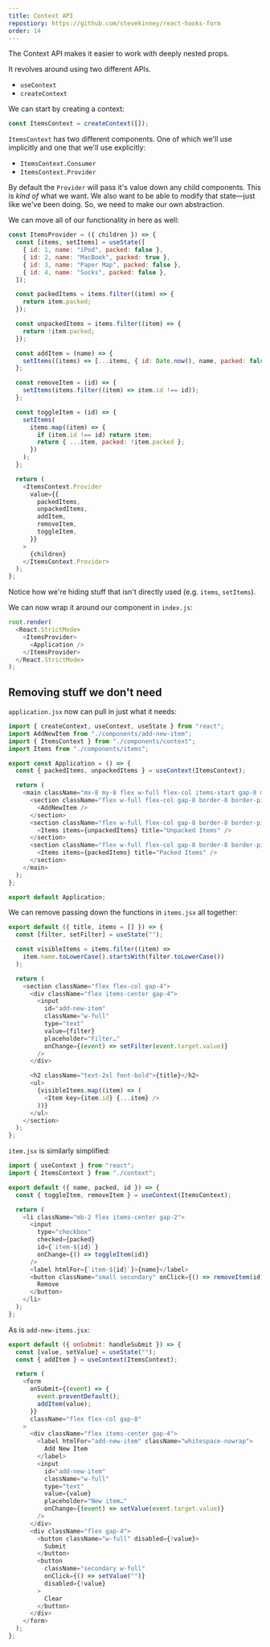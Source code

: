 ```yaml
---
title: Context API
repostiory: https://github.com/stevekinney/react-hooks-form
order: 14
---
```


The Context API makes it easier to work with deeply nested props.

It revolves around using two different APIs.

- `useContext`
- `createContext`

We can start by creating a context:

```js
const ItemsContext = createContext([]);
```

`ItemsContext` has two different components. One of which we'll use implicitly and one that we'll use explicitly:

- `ItemsContext.Consumer`
- `ItemsContext.Provider`

By default the `Provider` will pass it's value down any child components. This is _kind of_ what we want. We also want to be able to modify that state—just like we've been doing. So, we need to make our own abstraction.

We can move all of our functionality in here as well:

```js
const ItemsProvider = ({ children }) => {
  const [items, setItems] = useState([
    { id: 1, name: "iPod", packed: false },
    { id: 2, name: "MacBook", packed: true },
    { id: 3, name: "Paper Map", packed: false },
    { id: 4, name: "Socks", packed: false },
  ]);

  const packedItems = items.filter((item) => {
    return item.packed;
  });

  const unpackedItems = items.filter((item) => {
    return !item.packed;
  });

  const addItem = (name) => {
    setItems((items) => [...items, { id: Date.now(), name, packed: false }]);
  };

  const removeItem = (id) => {
    setItems(items.filter((item) => item.id !== id));
  };

  const toggleItem = (id) => {
    setItems(
      items.map((item) => {
        if (item.id !== id) return item;
        return { ...item, packed: !item.packed };
      })
    );
  };

  return (
    <ItemsContext.Provider
      value={{
        packedItems,
        unpackedItems,
        addItem,
        removeItem,
        toggleItem,
      }}
    >
      {children}
    </ItemsContext.Provider>
  );
};
```

Notice how we're hiding stuff that isn't directly used (e.g. `items`, `setItems`).

We can now wrap it around our component in `index.js`:

```js
root.render(
  <React.StrictMode>
    <ItemsProvider>
      <Application />
    </ItemsProvider>
  </React.StrictMode>
);
```

## Removing stuff we don't need

`application.jsx` now can pull in just what it needs:

```js
import { createContext, useContext, useState } from "react";
import AddNewItem from "./components/add-new-item";
import { ItemsContext } from "./components/context";
import Items from "./components/items";

export const Application = () => {
  const { packedItems, unpackedItems } = useContext(ItemsContext);

  return (
    <main className="mx-8 my-8 flex w-full flex-col items-start gap-8 md:mx-auto lg:max-w-4xl">
      <section className="flex w-full flex-col gap-8 border-8 border-pink-300 bg-white p-4 shadow-lg shadow-pink-800">
        <AddNewItem />
      </section>
      <section className="flex w-full flex-col gap-8 border-8 border-pink-300 bg-white p-4 shadow-lg shadow-pink-800">
        <Items items={unpackedItems} title="Unpacked Items" />
      </section>
      <section className="flex w-full flex-col gap-8 border-8 border-pink-300 bg-white p-4 shadow-lg shadow-pink-800">
        <Items items={packedItems} title="Packed Items" />
      </section>
    </main>
  );
};

export default Application;
```

We can remove passing down the functions in `items.jsx` all together:

```js
export default ({ title, items = [] }) => {
  const [filter, setFilter] = useState("");

  const visibleItems = items.filter((item) =>
    item.name.toLowerCase().startsWith(filter.toLowerCase())
  );

  return (
    <section className="flex flex-col gap-4">
      <div className="flex items-center gap-4">
        <input
          id="add-new-item"
          className="w-full"
          type="text"
          value={filter}
          placeholder="Filter…"
          onChange={(event) => setFilter(event.target.value)}
        />
      </div>

      <h2 className="text-2xl font-bold">{title}</h2>
      <ul>
        {visibleItems.map((item) => (
          <Item key={item.id} {...item} />
        ))}
      </ul>
    </section>
  );
};
```

`item.jsx` is similarly simplified:

```js
import { useContext } from "react";
import { ItemsContext } from "./context";

export default ({ name, packed, id }) => {
  const { toggleItem, removeItem } = useContext(ItemsContext);

  return (
    <li className="mb-2 flex items-center gap-2">
      <input
        type="checkbox"
        checked={packed}
        id={`item-${id}`}
        onChange={() => toggleItem(id)}
      />
      <label htmlFor={`item-${id}`}>{name}</label>
      <button className="small secondary" onClick={() => removeItem(id)}>
        Remove
      </button>
    </li>
  );
};
```

As is `add-new-items.jsx`:

```js
export default ({ onSubmit: handleSubmit }) => {
  const [value, setValue] = useState("");
  const { addItem } = useContext(ItemsContext);

  return (
    <form
      onSubmit={(event) => {
        event.preventDefault();
        addItem(value);
      }}
      className="flex flex-col gap-8"
    >
      <div className="flex items-center gap-4">
        <label htmlFor="add-new-item" className="whitespace-nowrap">
          Add New Item
        </label>
        <input
          id="add-new-item"
          className="w-full"
          type="text"
          value={value}
          placeholder="New item…"
          onChange={(event) => setValue(event.target.value)}
        />
      </div>
      <div className="flex gap-4">
        <button className="w-full" disabled={!value}>
          Submit
        </button>
        <button
          className="secondary w-full"
          onClick={() => setValue("")}
          disabled={!value}
        >
          Clear
        </button>
      </div>
    </form>
  );
};
```
